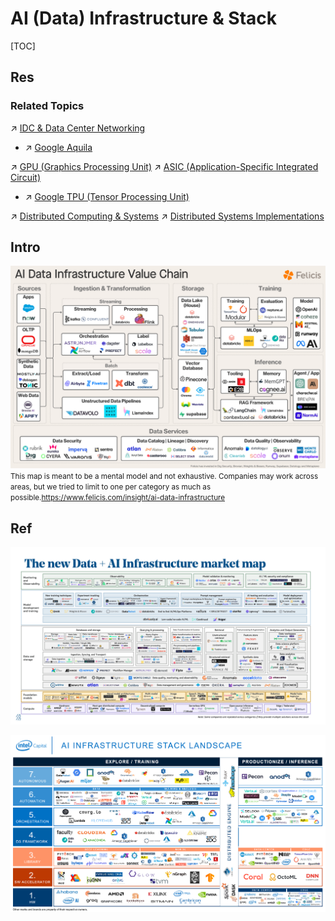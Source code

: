 # AI (Data) Infrastructure & Stack

[TOC]



## Res
### Related Topics
↗ [IDC & Data Center Networking](../../../🔑%20CS%20Core/🏎️%20Computer%20Networking%20and%20Communication/🚀%20High%20Performance%20Network%20(HPN)%20&%20IDC%20Technologies/IDC%20&%20Data%20Center%20Networking.md)
- ↗ [Google Aquila](../../../🔑%20CS%20Core/🏎️%20Computer%20Networking%20and%20Communication/🚀%20High%20Performance%20Network%20(HPN)%20&%20IDC%20Technologies/Google%20Aquila.md)

↗ [GPU (Graphics Processing Unit)](../../../🔑%20CS%20Core/🧬%20Computer%20System/Computer%20Architecture/Computer%20Microarchitectures%20(Computer%20Organization)%20&%20von%20Neumann%20Model/🚦%20Computer%20Processors%20&%20Logic%20Chips/📌%20Microprocessors%20Unit%20(MPU)/GPU%20(Graphics%20Processing%20Unit)/GPU%20(Graphics%20Processing%20Unit).md)
↗ [ASIC (Application-Specific Integrated Circuit)](../../../Embedded%20Development,%20Internet%20of%20Things%20&%20Robot/🚟%20Embedded%20Computer%20Systems/Embedded%20Hardwares%20&%20Chips/Computing%20Units%20&%20Chips%20&%20Boards/📌%20ASIC%20(Application-Specific%20Integrated%20Circuit)/ASIC%20(Application-Specific%20Integrated%20Circuit).md)
- ↗ [Google TPU (Tensor Processing Unit)](../../../Embedded%20Development,%20Internet%20of%20Things%20&%20Robot/🚟%20Embedded%20Computer%20Systems/Embedded%20Hardwares%20&%20Chips/Computing%20Units%20&%20Chips%20&%20Boards/📌%20ASIC%20(Application-Specific%20Integrated%20Circuit)/Full-Customized%20ASIC/Google%20TPU%20(Tensor%20Processing%20Unit)/Google%20TPU%20(Tensor%20Processing%20Unit).md)

↗ [Distributed Computing & Systems](../../Distributed%20Computing%20&%20Systems/Distributed%20Computing%20&%20Systems.md)
↗ [Distributed Systems Implementations](../../Distributed%20Computing%20&%20Systems/💸%20Distributed%20Systems%20Implementations/Distributed%20Systems%20Implementations.md)



## Intro
![](../../../../Assets/Pics/Pasted%20image%2020241104003300.png)
<small>This map is meant to be a mental model and not exhaustive. Companies may work across areas, but we tried to limit to one per category as much as possible.<a>https://www.felicis.com/insight/ai-data-infrastructure</a></small>



## Ref
[The rise of AI data infrastructure (6/24/2024)]: https://www.felicis.com/insight/ai-data-infrastructure

[Roadmap: AI Infrastructure (6/11/2024)]: https://www.bvp.com/atlas/roadmap-ai-infrastructure
![](../../../../Assets/Pics/Pasted%20image%2020241104003456.png)

[Demystifying the AI Infrastructure Stack (04/02/2020)]: https://www.intelcapital.com/demystifying-the-ai-infrastructure-stack/
![](../../../../Assets/Pics/Pasted%20image%2020241104003619.png)

[从 AI 高管到犀利 CEO，贾扬清创业这一年：我们的目标是做 AI 时代的“第一朵云” | InfoQ]: https://www.infoq.cn/article/w155khed4mr860s7cpez

[The Missing Guide to the H100 GPU Market]: https://blog.lepton.ai/the-missing-guide-to-the-h100-gpu-market-91ebfed34516
